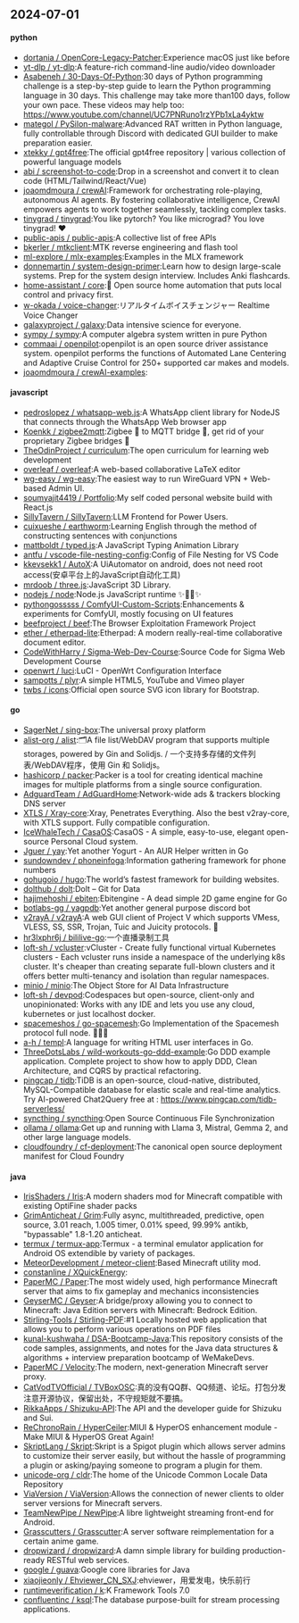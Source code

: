 ## 2024-07-01

#### python
* [dortania / OpenCore-Legacy-Patcher](https://github.com/dortania/OpenCore-Legacy-Patcher):Experience macOS just like before
* [yt-dlp / yt-dlp](https://github.com/yt-dlp/yt-dlp):A feature-rich command-line audio/video downloader
* [Asabeneh / 30-Days-Of-Python](https://github.com/Asabeneh/30-Days-Of-Python):30 days of Python programming challenge is a step-by-step guide to learn the Python programming language in 30 days. This challenge may take more than100 days, follow your own pace. These videos may help too: https://www.youtube.com/channel/UC7PNRuno1rzYPb1xLa4yktw
* [mategol / PySilon-malware](https://github.com/mategol/PySilon-malware):Advanced RAT written in Python language, fully controllable through Discord with dedicated GUI builder to make preparation easier.
* [xtekky / gpt4free](https://github.com/xtekky/gpt4free):The official gpt4free repository | various collection of powerful language models
* [abi / screenshot-to-code](https://github.com/abi/screenshot-to-code):Drop in a screenshot and convert it to clean code (HTML/Tailwind/React/Vue)
* [joaomdmoura / crewAI](https://github.com/joaomdmoura/crewAI):Framework for orchestrating role-playing, autonomous AI agents. By fostering collaborative intelligence, CrewAI empowers agents to work together seamlessly, tackling complex tasks.
* [tinygrad / tinygrad](https://github.com/tinygrad/tinygrad):You like pytorch? You like micrograd? You love tinygrad! ❤️
* [public-apis / public-apis](https://github.com/public-apis/public-apis):A collective list of free APIs
* [bkerler / mtkclient](https://github.com/bkerler/mtkclient):MTK reverse engineering and flash tool
* [ml-explore / mlx-examples](https://github.com/ml-explore/mlx-examples):Examples in the MLX framework
* [donnemartin / system-design-primer](https://github.com/donnemartin/system-design-primer):Learn how to design large-scale systems. Prep for the system design interview. Includes Anki flashcards.
* [home-assistant / core](https://github.com/home-assistant/core):🏡 Open source home automation that puts local control and privacy first.
* [w-okada / voice-changer](https://github.com/w-okada/voice-changer):リアルタイムボイスチェンジャー Realtime Voice Changer
* [galaxyproject / galaxy](https://github.com/galaxyproject/galaxy):Data intensive science for everyone.
* [sympy / sympy](https://github.com/sympy/sympy):A computer algebra system written in pure Python
* [commaai / openpilot](https://github.com/commaai/openpilot):openpilot is an open source driver assistance system. openpilot performs the functions of Automated Lane Centering and Adaptive Cruise Control for 250+ supported car makes and models.
* [joaomdmoura / crewAI-examples](https://github.com/joaomdmoura/crewAI-examples):

#### javascript
* [pedroslopez / whatsapp-web.js](https://github.com/pedroslopez/whatsapp-web.js):A WhatsApp client library for NodeJS that connects through the WhatsApp Web browser app
* [Koenkk / zigbee2mqtt](https://github.com/Koenkk/zigbee2mqtt):Zigbee 🐝 to MQTT bridge 🌉, get rid of your proprietary Zigbee bridges 🔨
* [TheOdinProject / curriculum](https://github.com/TheOdinProject/curriculum):The open curriculum for learning web development
* [overleaf / overleaf](https://github.com/overleaf/overleaf):A web-based collaborative LaTeX editor
* [wg-easy / wg-easy](https://github.com/wg-easy/wg-easy):The easiest way to run WireGuard VPN + Web-based Admin UI.
* [soumyajit4419 / Portfolio](https://github.com/soumyajit4419/Portfolio):My self coded personal website build with React.js
* [SillyTavern / SillyTavern](https://github.com/SillyTavern/SillyTavern):LLM Frontend for Power Users.
* [cuixueshe / earthworm](https://github.com/cuixueshe/earthworm):Learning English through the method of constructing sentences with conjunctions
* [mattboldt / typed.js](https://github.com/mattboldt/typed.js):A JavaScript Typing Animation Library
* [antfu / vscode-file-nesting-config](https://github.com/antfu/vscode-file-nesting-config):Config of File Nesting for VS Code
* [kkevsekk1 / AutoX](https://github.com/kkevsekk1/AutoX):A UiAutomator on android, does not need root access(安卓平台上的JavaScript自动化工具)
* [mrdoob / three.js](https://github.com/mrdoob/three.js):JavaScript 3D Library.
* [nodejs / node](https://github.com/nodejs/node):Node.js JavaScript runtime ✨🐢🚀✨
* [pythongosssss / ComfyUI-Custom-Scripts](https://github.com/pythongosssss/ComfyUI-Custom-Scripts):Enhancements & experiments for ComfyUI, mostly focusing on UI features
* [beefproject / beef](https://github.com/beefproject/beef):The Browser Exploitation Framework Project
* [ether / etherpad-lite](https://github.com/ether/etherpad-lite):Etherpad: A modern really-real-time collaborative document editor.
* [CodeWithHarry / Sigma-Web-Dev-Course](https://github.com/CodeWithHarry/Sigma-Web-Dev-Course):Source Code for Sigma Web Development Course
* [openwrt / luci](https://github.com/openwrt/luci):LuCI - OpenWrt Configuration Interface
* [sampotts / plyr](https://github.com/sampotts/plyr):A simple HTML5, YouTube and Vimeo player
* [twbs / icons](https://github.com/twbs/icons):Official open source SVG icon library for Bootstrap.

#### go
* [SagerNet / sing-box](https://github.com/SagerNet/sing-box):The universal proxy platform
* [alist-org / alist](https://github.com/alist-org/alist):🗂️A file list/WebDAV program that supports multiple storages, powered by Gin and Solidjs. / 一个支持多存储的文件列表/WebDAV程序，使用 Gin 和 Solidjs。
* [hashicorp / packer](https://github.com/hashicorp/packer):Packer is a tool for creating identical machine images for multiple platforms from a single source configuration.
* [AdguardTeam / AdGuardHome](https://github.com/AdguardTeam/AdGuardHome):Network-wide ads & trackers blocking DNS server
* [XTLS / Xray-core](https://github.com/XTLS/Xray-core):Xray, Penetrates Everything. Also the best v2ray-core, with XTLS support. Fully compatible configuration.
* [IceWhaleTech / CasaOS](https://github.com/IceWhaleTech/CasaOS):CasaOS - A simple, easy-to-use, elegant open-source Personal Cloud system.
* [Jguer / yay](https://github.com/Jguer/yay):Yet another Yogurt - An AUR Helper written in Go
* [sundowndev / phoneinfoga](https://github.com/sundowndev/phoneinfoga):Information gathering framework for phone numbers
* [gohugoio / hugo](https://github.com/gohugoio/hugo):The world’s fastest framework for building websites.
* [dolthub / dolt](https://github.com/dolthub/dolt):Dolt – Git for Data
* [hajimehoshi / ebiten](https://github.com/hajimehoshi/ebiten):Ebitengine - A dead simple 2D game engine for Go
* [botlabs-gg / yagpdb](https://github.com/botlabs-gg/yagpdb):Yet another general purpose discord bot
* [v2rayA / v2rayA](https://github.com/v2rayA/v2rayA):A web GUI client of Project V which supports VMess, VLESS, SS, SSR, Trojan, Tuic and Juicity protocols. 🚀
* [hr3lxphr6j / bililive-go](https://github.com/hr3lxphr6j/bililive-go):一个直播录制工具
* [loft-sh / vcluster](https://github.com/loft-sh/vcluster):vCluster - Create fully functional virtual Kubernetes clusters - Each vcluster runs inside a namespace of the underlying k8s cluster. It's cheaper than creating separate full-blown clusters and it offers better multi-tenancy and isolation than regular namespaces.
* [minio / minio](https://github.com/minio/minio):The Object Store for AI Data Infrastructure
* [loft-sh / devpod](https://github.com/loft-sh/devpod):Codespaces but open-source, client-only and unopinionated: Works with any IDE and lets you use any cloud, kubernetes or just localhost docker.
* [spacemeshos / go-spacemesh](https://github.com/spacemeshos/go-spacemesh):Go Implementation of the Spacemesh protocol full node. 💾⏰💪
* [a-h / templ](https://github.com/a-h/templ):A language for writing HTML user interfaces in Go.
* [ThreeDotsLabs / wild-workouts-go-ddd-example](https://github.com/ThreeDotsLabs/wild-workouts-go-ddd-example):Go DDD example application. Complete project to show how to apply DDD, Clean Architecture, and CQRS by practical refactoring.
* [pingcap / tidb](https://github.com/pingcap/tidb):TiDB is an open-source, cloud-native, distributed, MySQL-Compatible database for elastic scale and real-time analytics. Try AI-powered Chat2Query free at : https://www.pingcap.com/tidb-serverless/
* [syncthing / syncthing](https://github.com/syncthing/syncthing):Open Source Continuous File Synchronization
* [ollama / ollama](https://github.com/ollama/ollama):Get up and running with Llama 3, Mistral, Gemma 2, and other large language models.
* [cloudfoundry / cf-deployment](https://github.com/cloudfoundry/cf-deployment):The canonical open source deployment manifest for Cloud Foundry

#### java
* [IrisShaders / Iris](https://github.com/IrisShaders/Iris):A modern shaders mod for Minecraft compatible with existing OptiFine shader packs
* [GrimAnticheat / Grim](https://github.com/GrimAnticheat/Grim):Fully async, multithreaded, predictive, open source, 3.01 reach, 1.005 timer, 0.01% speed, 99.99% antikb, "bypassable" 1.8-1.20 anticheat.
* [termux / termux-app](https://github.com/termux/termux-app):Termux - a terminal emulator application for Android OS extendible by variety of packages.
* [MeteorDevelopment / meteor-client](https://github.com/MeteorDevelopment/meteor-client):Based Minecraft utility mod.
* [constanline / XQuickEnergy](https://github.com/constanline/XQuickEnergy):
* [PaperMC / Paper](https://github.com/PaperMC/Paper):The most widely used, high performance Minecraft server that aims to fix gameplay and mechanics inconsistencies
* [GeyserMC / Geyser](https://github.com/GeyserMC/Geyser):A bridge/proxy allowing you to connect to Minecraft: Java Edition servers with Minecraft: Bedrock Edition.
* [Stirling-Tools / Stirling-PDF](https://github.com/Stirling-Tools/Stirling-PDF):#1 Locally hosted web application that allows you to perform various operations on PDF files
* [kunal-kushwaha / DSA-Bootcamp-Java](https://github.com/kunal-kushwaha/DSA-Bootcamp-Java):This repository consists of the code samples, assignments, and notes for the Java data structures & algorithms + interview preparation bootcamp of WeMakeDevs.
* [PaperMC / Velocity](https://github.com/PaperMC/Velocity):The modern, next-generation Minecraft server proxy.
* [CatVodTVOfficial / TVBoxOSC](https://github.com/CatVodTVOfficial/TVBoxOSC):真的没有QQ群、QQ频道、论坛。打包分发注意开源协议，保留出处，不守规矩就不要搞。
* [RikkaApps / Shizuku-API](https://github.com/RikkaApps/Shizuku-API):The API and the developer guide for Shizuku and Sui.
* [ReChronoRain / HyperCeiler](https://github.com/ReChronoRain/HyperCeiler):MIUI & HyperOS enhancement module - Make MIUI & HyperOS Great Again!
* [SkriptLang / Skript](https://github.com/SkriptLang/Skript):Skript is a Spigot plugin which allows server admins to customize their server easily, but without the hassle of programming a plugin or asking/paying someone to program a plugin for them.
* [unicode-org / cldr](https://github.com/unicode-org/cldr):The home of the Unicode Common Locale Data Repository
* [ViaVersion / ViaVersion](https://github.com/ViaVersion/ViaVersion):Allows the connection of newer clients to older server versions for Minecraft servers.
* [TeamNewPipe / NewPipe](https://github.com/TeamNewPipe/NewPipe):A libre lightweight streaming front-end for Android.
* [Grasscutters / Grasscutter](https://github.com/Grasscutters/Grasscutter):A server software reimplementation for a certain anime game.
* [dropwizard / dropwizard](https://github.com/dropwizard/dropwizard):A damn simple library for building production-ready RESTful web services.
* [google / guava](https://github.com/google/guava):Google core libraries for Java
* [xiaojieonly / Ehviewer_CN_SXJ](https://github.com/xiaojieonly/Ehviewer_CN_SXJ):ehviewer，用爱发电，快乐前行
* [runtimeverification / k](https://github.com/runtimeverification/k):K Framework Tools 7.0
* [confluentinc / ksql](https://github.com/confluentinc/ksql):The database purpose-built for stream processing applications.
